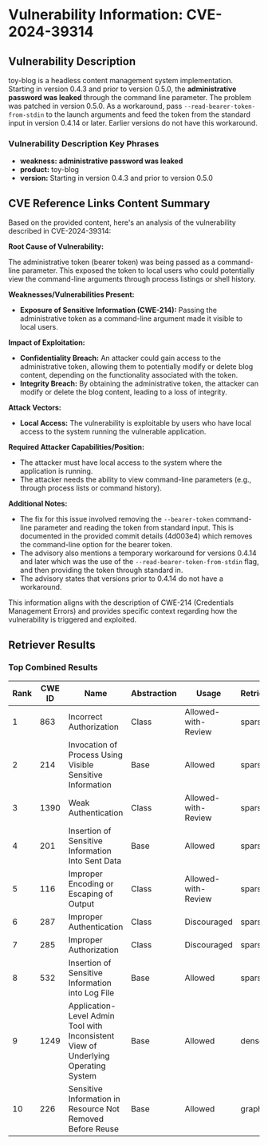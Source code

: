 # Vulnerability Information: CVE-2024-39314

## Vulnerability Description
toy-blog is a headless content management system implementation. Starting in version 0.4.3 and prior to version 0.5.0, the **administrative password was leaked** through the command line parameter. The problem was patched in version 0.5.0. As a workaround, pass `--read-bearer-token-from-stdin` to the launch arguments and feed the token from the standard input in version 0.4.14 or later. Earlier versions do not have this workaround.

### Vulnerability Description Key Phrases
- **weakness:** **administrative password was leaked**
- **product:** toy-blog
- **version:** Starting in version 0.4.3 and prior to version 0.5.0

## CVE Reference Links Content Summary
Based on the provided content, here's an analysis of the vulnerability described in CVE-2024-39314:

**Root Cause of Vulnerability:**

The administrative token (bearer token) was being passed as a command-line parameter. This exposed the token to local users who could potentially view the command-line arguments through process listings or shell history.

**Weaknesses/Vulnerabilities Present:**

*   **Exposure of Sensitive Information (CWE-214):** Passing the administrative token as a command-line argument made it visible to local users.

**Impact of Exploitation:**

*   **Confidentiality Breach:** An attacker could gain access to the administrative token, allowing them to potentially modify or delete blog content, depending on the functionality associated with the token.
*  **Integrity Breach:** By obtaining the administrative token, the attacker can modify or delete the blog content, leading to a loss of integrity.

**Attack Vectors:**

*   **Local Access:** The vulnerability is exploitable by users who have local access to the system running the vulnerable application.

**Required Attacker Capabilities/Position:**

*   The attacker must have local access to the system where the application is running.
*   The attacker needs the ability to view command-line parameters (e.g., through process lists or command history).

**Additional Notes:**

*   The fix for this issue involved removing the `--bearer-token` command-line parameter and reading the token from standard input. This is documented in the provided commit details (4d003e4) which removes the command-line option for the bearer token.
*   The advisory also mentions a temporary workaround for versions 0.4.14 and later which was the use of the `--read-bearer-token-from-stdin` flag, and then providing the token through standard in.
* The advisory states that versions prior to 0.4.14 do not have a workaround.

This information aligns with the description of CWE-214 (Credentials Management Errors) and provides specific context regarding how the vulnerability is triggered and exploited.

## Retriever Results

### Top Combined Results

| Rank | CWE ID | Name | Abstraction | Usage  | Retrievers | Individual Scores |
|------|--------|------|-------------|-------|------------|-------------------|
| 1 | 863 | Incorrect Authorization | Class | Allowed-with-Review | sparse | 0.411 |
| 2 | 214 | Invocation of Process Using Visible Sensitive Information | Base | Allowed | sparse | 0.408 |
| 3 | 1390 | Weak Authentication | Class | Allowed-with-Review | sparse | 0.406 |
| 4 | 201 | Insertion of Sensitive Information Into Sent Data | Base | Allowed | sparse | 0.404 |
| 5 | 116 | Improper Encoding or Escaping of Output | Class | Allowed-with-Review | sparse | 0.398 |
| 6 | 287 | Improper Authentication | Class | Discouraged | sparse | 0.396 |
| 7 | 285 | Improper Authorization | Class | Discouraged | sparse | 0.395 |
| 8 | 532 | Insertion of Sensitive Information into Log File | Base | Allowed | sparse | 0.394 |
| 9 | 1249 | Application-Level Admin Tool with Inconsistent View of Underlying Operating System | Base | Allowed | dense | 0.448 |
| 10 | 226 | Sensitive Information in Resource Not Removed Before Reuse | Base | Allowed | graph | 0.002 |

